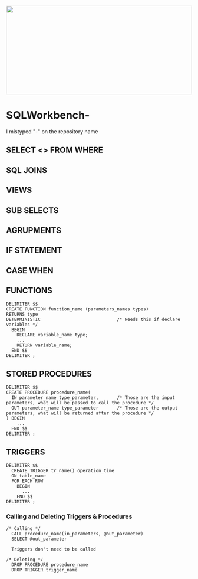 <img 
  align="center" 
  height="240em" 
  width="100%" 
  src="https://media.istockphoto.com/photos/code-on-computer-monitor-with-database-and-server-room-background-of-picture-id1399945048?b=1&k=20&m=1399945048&s=170667a&w=0&h=OQnLuxWQpiXkxw-8udoPjmfrnprejmV4nMm-npHxT0U="
/>

# SQLWorkbench-

I mistyped "-" on the repository name

## SELECT <> FROM WHERE

## SQL JOINS 

## VIEWS

## SUB SELECTS

## AGRUPMENTS

## IF STATEMENT

## CASE WHEN 

## FUNCTIONS
```
DELIMITER $$
CREATE FUNCTION function_name (parameters_names types)
RETURNS type
DETERMINISTIC                             /* Needs this if declare variables */
  BEGIN 
    DECLARE variable_name type;
    ...
    RETURN variable_name;
  END $$
DELIMITER ;
```

## STORED PROCEDURES
```
DELIMITER $$
CREATE PROCEDURE procedure_name(
  IN parameter_name type_parameter,       /* Those are the input parameters, what will be passed to call the procedure */
  OUT parameter_name type_parameter       /* Those are the output parameters, what will be returned after the procedure */
) BEGIN
    ...
  END $$
DELIMITER ;
```

## TRIGGERS
```
DELIMITER $$
  CREATE TRIGGER tr_name() operation_time
  ON table_name
  FOR EACH ROW
    BEGIN 
      ...
    END $$
DELIMITER ;
```

### Calling and Deleting Triggers & Procedures
```
/* Calling */
  CALL procedure_name(in_parameters, @out_parameter)
  SELECT @out_parameter
  
  Triggers don't need to be called
  
/* Deleting */
  DROP PROCEDURE procedure_name
  DROP TRIGGER trigger_name
```
